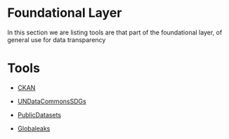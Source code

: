 # Foundational Layer

In this section we are listing tools are that part of the foundational layer, of general use for data transparency 

# Tools

- [CKAN](ckan.md)
  
- [UNDataCommonsSDGs](UNDataCommonsSDGs.md)

- [PublicDatasets](PublicDatasets.md)
- [Globaleaks](Globaleaks.md)
